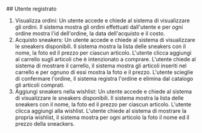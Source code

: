 ## Utente registrato

1) Visualizza ordini:
   Un utente accede e chiede al sistema di visualizzare gli ordini. Il sistema mostra gli ordini effettuati dall'utente e per ogni ordine mostra l'id dell'ordine, la data dell'acquisto e il costo.
2) Acquisto sneakers:
   Un utente accede e chiede al sistema di visualizzare le sneakers disponibili. Il sistema mostra la lista delle sneakers con il nome, la foto ed il prezzo per ciascun articolo. L'utente clicca aggiungi al carrello sugli articoli che è intenzionato a comprare. L'utente chiede al sistema di mostrare il carrello, il sistema mostra gli articoli inseriti nel carrello e per ognuno di essi mostra la foto e il prezzo. L'utente scieglie di confermare l'ordine, il sistema registra l'ordine e elimina dal catalogo gli articoli comprati.
3) Aggiungi sneakers nella wishlist:
   Un utente accede e chiede al sistema di visualizzare le sneakers disponibili. Il sistema mostra la lista delle sneakers con il nome, la foto ed il prezzo per ciascun articolo. L'utente clicca aggiungi alla wishlist. L'utente chiede al sistema di mostrare la propria wishlist, il sistema mostra per ogni articolo la foto il nome ed il prezzo della sneackers.
